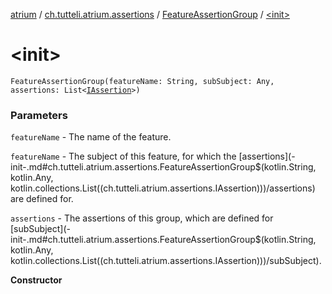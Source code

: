 [atrium](../../index.md) / [ch.tutteli.atrium.assertions](../index.md) / [FeatureAssertionGroup](index.md) / [&lt;init&gt;](.)

# &lt;init&gt;

`FeatureAssertionGroup(featureName: String, subSubject: Any, assertions: List<`[`IAssertion`](../-i-assertion/index.md)`>)`

### Parameters

`featureName` - The name of the feature.

`featureName` - The subject of this feature, for which the [assertions](-init-.md#ch.tutteli.atrium.assertions.FeatureAssertionGroup$<init>(kotlin.String, kotlin.Any, kotlin.collections.List((ch.tutteli.atrium.assertions.IAssertion)))/assertions) are defined for.

`assertions` - The assertions of this group, which are defined for [subSubject](-init-.md#ch.tutteli.atrium.assertions.FeatureAssertionGroup$<init>(kotlin.String, kotlin.Any, kotlin.collections.List((ch.tutteli.atrium.assertions.IAssertion)))/subSubject).

**Constructor**

